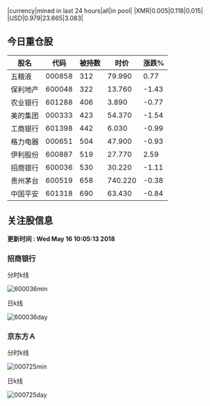 |currency|mined in last 24 hours|all|in pool|
|XMR|0.005|0.118|0.015|
|USD|0.979|23.665|3.083|

## 今日重仓股 

|股名|代码|被持数|时价|涨跌%|
|---|---|---|---|---|
|五粮液|000858|312|79.990|0.77|
|保利地产|600048|322|13.760|-1.43|
|农业银行|601288|406|3.890|-0.77|
|美的集团|000333|423|54.370|-1.54|
|工商银行|601398|442|6.030|-0.99|
|格力电器|000651|504|47.900|-0.93|
|伊利股份|600887|519|27.770|2.59|
|招商银行|600036|530|30.220|-1.11|
|贵州茅台|600519|658|740.220|-0.38|
|中国平安|601318|690|63.430|-0.84|

## 关注股信息
**更新时间 : Wed May 16 10:05:13 2018**
### 招商银行 
分时k线

![600036min](http://image.sinajs.cn/newchart/min/n/sh600036.gif)

日k线

![600036day](http://image.sinajs.cn/newchart/daily/n/sh600036.gif)

### 京东方Ａ 
分时k线

![000725min](http://image.sinajs.cn/newchart/min/n/sz000725.gif)

日k线

![000725day](http://image.sinajs.cn/newchart/daily/n/sz000725.gif)
